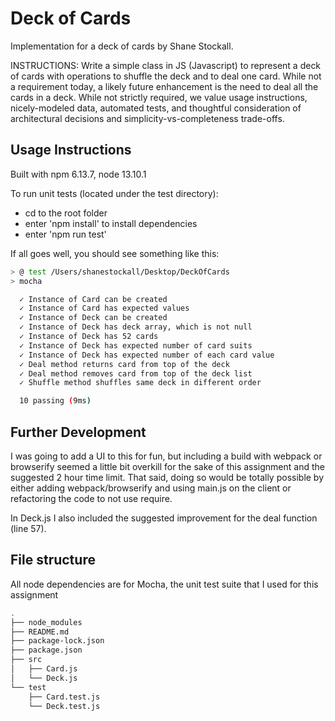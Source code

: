 # Deck of Cards 

Implementation for a deck of cards by Shane Stockall. 

INSTRUCTIONS: Write a simple class in JS (Javascript) to represent a deck of cards with operations to shuffle the deck and to deal one card. While not a requirement today, a likely future enhancement is the need to deal all the cards in a deck. While not strictly required, we value usage instructions, nicely-modeled data, automated tests, and thoughtful consideration of architectural decisions and simplicity-vs-completeness trade-offs.

## Usage Instructions
Built with npm 6.13.7, node 13.10.1

To run unit tests (located under the test directory):
* cd to the root folder
* enter 'npm install' to install dependencies
* enter 'npm run test'

If all goes well, you should see something like this: 

```bash
> @ test /Users/shanestockall/Desktop/DeckOfCards
> mocha

  ✓ Instance of Card can be created
  ✓ Instance of Card has expected values
  ✓ Instance of Deck can be created
  ✓ Instance of Deck has deck array, which is not null
  ✓ Instance of Deck has 52 cards
  ✓ Instance of Deck has expected number of card suits
  ✓ Instance of Deck has expected number of each card value
  ✓ Deal method returns card from top of the deck
  ✓ Deal method removes card from top of the deck list
  ✓ Shuffle method shuffles same deck in different order

  10 passing (9ms)

```

## Further Development
I was going to add a UI to this for fun, but including a build with webpack or browserify seemed a little bit overkill for the sake of this assignment and the suggested 2 hour time limit. That said, doing so would be totally possible by either adding webpack/browserify and using main.js on the client or refactoring the code to not use require. 

In Deck.js I also included the suggested improvement for the deal function (line 57). 

## File structure 

All node dependencies are for Mocha, the unit test suite that I used for this assignment

```bash
.
├── node_modules
├── README.md
├── package-lock.json
├── package.json
├── src
│   ├── Card.js
│   └── Deck.js
└── test
    ├── Card.test.js
    └── Deck.test.js

```

